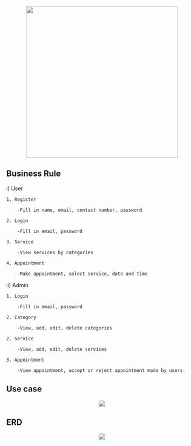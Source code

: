 <p align="center"><a href="https://laravel.com" target="_blank"><img src="https://raw.githubusercontent.com/laravel/art/master/logo-lockup/5%20SVG/2%20CMYK/1%20Full%20Color/laravel-logolockup-cmyk-red.svg" width="400"></a></p>


## Business Rule

i) User

    1. Register
    
        -Fill in name, email, contact number, password
        
    2. Login
    
        -Fill in email, password
        
    3. Service
    
        -View services by categories
        
    4. Appointment
    
        -Make appointment, select service, date and time
        

ii) Admin

    1. Login
    
        -Fill in email, password
        
    2. Category
    
        -View, add, edit, delete categories
        
    2. Service
    
        -View, add, edit, delete services
        
    3. Appointment
    
        -View appointment, accept or reject appointment made by users.
        

## Use case

<p align="center"><img src="https://i.imgur.com/gNfTcRn.jpg"></a></p>

## ERD

<p align="center"><img src="https://i.imgur.com/Sd5Oyho.jpg"></a></p>
